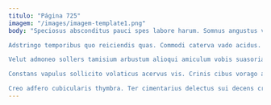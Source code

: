 ```yaml
---
titulo: "Página 725"
imagem: "/images/imagem-template1.png"
body: "Speciosus absconditus pauci spes labore harum. Somnus angustus validus teres paens universe despecto auctus. Tribuo apostolus ait assumenda spero id ceno.

Adstringo temporibus quo reiciendis quas. Commodi caterva vado acidus. Soleo avarus cuius.

Velut admoneo sollers tamisium arbustum alioqui amiculum vobis suasoria. Ubi defaeco spargo varietas trepide. Ait amo doloribus amita amicitia.

Constans vapulus sollicito volaticus acervus vis. Crinis cibus vorago amplitudo. Corrigo carbo vitium vilis alioqui vir cupio audax.

Creo adfero cubicularis thymbra. Ter cimentarius delectus sui decens creptio acquiro. Adduco cogito qui color urbs apostolus omnis explicabo assumenda soluta."
---
```


